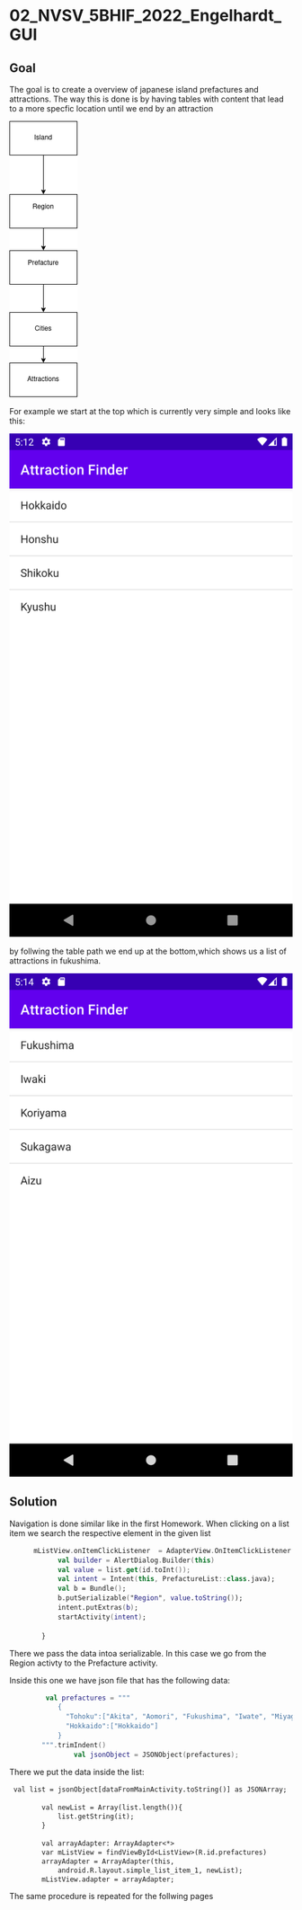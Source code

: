 # 02_NVSV_5BHIF_2022_Engelhardt_GUI

## Goal

The goal is to create a overview of japanese island prefactures and attractions.
The way this is done is by having tables with content that lead to a more specfic location until we end by an attraction

![](https://github.com/Paul-Austria/02_NVSV_5BHIF_2022_Engelhardt_GUI/blob/main/Images/Path.png)

For example we start at the top which is currently very simple and looks like this:

![](https://github.com/Paul-Austria/02_NVSV_5BHIF_2022_Engelhardt_GUI/blob/main/Images/TopImage)

by follwing the table path we end up at the bottom,which shows us a list of attractions in fukushima.

![](https://github.com/Paul-Austria/02_NVSV_5BHIF_2022_Engelhardt_GUI/blob/main/Images/Bottom)

## Solution

Navigation is done similar like in the first Homework. When clicking on a list item we search the respective element in the given list

```kt
      mListView.onItemClickListener  = AdapterView.OnItemClickListener { parent, view, position, id ->
            val builder = AlertDialog.Builder(this)
            val value = list.get(id.toInt());
            val intent = Intent(this, PrefactureList::class.java);
            val b = Bundle();
            b.putSerializable("Region", value.toString());
            intent.putExtras(b);
            startActivity(intent);

        }
```

There we pass the data intoa serializable. In this case we go from the Region activty to the Prefacture activity.

Inside this one we have json file that has the following data:
```kt
         val prefactures = """
            {  
              "Tohoku":["Akita", "Aomori", "Fukushima", "Iwate", "Miyagi", "Yamagata"]
              "Hokkaido":["Hokkaido"]
            }
        """.trimIndent()
                val jsonObject = JSONObject(prefactures);

```

There we put the data inside the list:


```
 val list = jsonObject[dataFromMainActivity.toString()] as JSONArray;

        val newList = Array(list.length()){
            list.getString(it);
        }

        val arrayAdapter: ArrayAdapter<*>
        var mListView = findViewById<ListView>(R.id.prefactures)
        arrayAdapter = ArrayAdapter(this,
            android.R.layout.simple_list_item_1, newList);
        mListView.adapter = arrayAdapter;
```
The same procedure is repeated for the follwing pages
```
